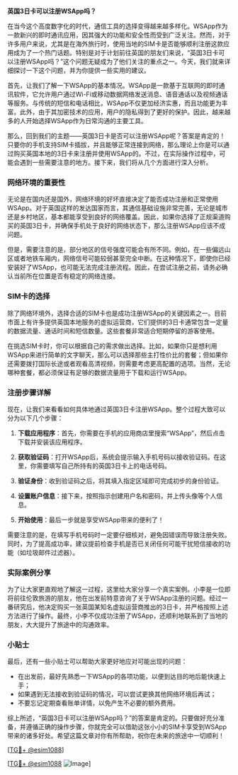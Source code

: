 **英国3日卡可以注册WSApp吗？**

在当今这个高度数字化的时代，通信工具的选择变得越来越多样化。WSApp作为一款新兴的即时通讯应用，因其强大的功能和安全性而受到广泛关注。然而，对于许多用户来说，尤其是在海外旅行时，使用当地的SIM卡是否能够顺利注册这款应用成为了一个热门话题。特别是对于计划前往英国的朋友们来说，“英国3日卡可以注册WSApp吗？”这个问题无疑成为了他们关注的重点之一。今天，我们就来详细探讨一下这个问题，并为你提供一些实用的建议。

首先，让我们了解一下WSApp的基本情况。WSApp是一款基于互联网的即时通讯软件，它允许用户通过Wi-Fi或移动数据网络发送消息、语音通话以及视频通话等服务。与传统的短信和电话相比，WSApp不仅更加经济实惠，而且功能更为丰富。此外，由于其加密技术的应用，用户的隐私得到了更好的保护。因此，越来越多的人开始选择WSApp作为日常沟通的主要工具。

那么，回到我们的主题——英国3日卡是否可以注册WSApp呢？答案是肯定的！只要你的手机支持SIM卡插拔，并且能够正常连接到网络，那么理论上你是可以通过购买英国本地的3日卡来注册并使用WSApp的。不过，在实际操作过程中，可能会遇到一些需要注意的地方。接下来，我们将从几个方面进行深入分析。

### 网络环境的重要性

无论是在国内还是国外，网络环境的好坏直接决定了能否成功注册和正常使用WSApp。对于英国这样的发达国家而言，其通信基础设施非常完善，无论是城市还是乡村地区，基本都能享受到良好的网络覆盖。因此，如果你选择了正规渠道购买的英国3日卡，并确保手机处于良好的网络状态下，那么注册WSApp应该不成问题。

但是，需要注意的是，部分地区的信号强度可能会有所不同。例如，在一些偏远山区或者地铁车厢内，网络信号可能较弱甚至完全中断。在这种情况下，即使你已经安装好了WSApp，也可能无法完成注册流程。因此，在尝试注册之前，请务必确认当前所在位置是否有稳定的网络连接。

### SIM卡的选择

除了网络环境外，选择合适的SIM卡也是成功注册WSApp的关键因素之一。目前市面上有许多提供英国本地服务的虚拟运营商，它们提供的3日卡通常包含一定量的数据流量、通话时间和短信数量。这些套餐非常适合短期停留的游客使用。

在挑选SIM卡时，你可以根据自己的需求做出选择。比如，如果你只是想利用WSApp来进行简单的文字聊天，那么可以选择那些主打性价比的套餐；但如果你还需要拨打国际长途或者观看高清视频，则需要考虑更高配置的选项。当然，无论哪种套餐，都必须保证有足够的数据流量用于下载和运行WSApp。

### 注册步骤详解

现在，让我们来看看如何具体地通过英国3日卡注册WSApp。整个过程大致可以分为以下几个步骤：

1. **下载应用程序**：首先，你需要在手机的应用商店里搜索“WSApp”，然后点击下载并安装该应用程序。
   
2. **获取验证码**：打开WSApp后，系统会提示输入手机号码以接收验证码。在这里，你需要填写自己所持有的英国3日卡上的电话号码。

3. **验证身份**：收到验证码之后，将其填入指定区域即可完成初步的身份验证。

4. **设置账户信息**：接下来，按照指示创建用户名和密码，并上传头像等个人信息。

5. **开始使用**：最后一步就是享受WSApp带来的便利了！

需要注意的是，在填写手机号码时一定要仔细核对，避免因错误而导致注册失败。同时，为了提高成功率，建议提前检查手机是否已关闭任何可能干扰短信接收的功能（如垃圾邮件过滤器）。

### 实际案例分享

为了让大家更直观地了解这一过程，这里给大家分享一个真实案例。小李是一位即将前往伦敦旅游的朋友，他在出发前特意咨询了关于WSApp注册的问题。经过一番研究后，他决定购买一张英国某知名虚拟运营商推出的3日卡，并严格按照上述方法进行了操作。最终，小李不仅成功注册了WSApp，还顺利地联系到了当地的朋友，大大提升了旅途中的沟通效率。

### 小贴士

最后，还有一些小贴士可以帮助大家更好地应对可能出现的问题：

- 在出发前，最好先熟悉一下WSApp的各项功能，以便到达目的地后能快速上手；
- 如果遇到无法接收到验证码的情况，可以尝试更换其他网络环境后再试；
- 不要忘记定期查看账单详情，以免产生不必要的额外费用。

综上所述，“英国3日卡可以注册WSApp吗？”的答案是肯定的。只要做好充分准备，并遵循正确的操作步骤，你就完全可以借助这张小小的SIM卡享受到WSApp带来的诸多好处。希望这篇文章对你有所帮助，祝你在未来的旅途中一切顺利！

[[TG💪+ @esim1088](https://t.me/s/esim1088)] 

[[TG💪+ @esim1088](https://t.me/s/esim1088) ![Image](https://i.postimg.cc/4NQfJmqS/Snipaste-2025-05-13-00-14-12.png)]